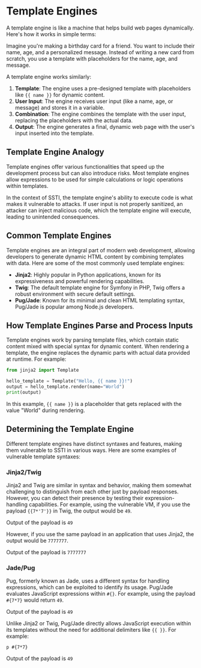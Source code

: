 # Template Engines

A template engine is like a machine that helps build web pages dynamically. Here's how it works in simple terms:

Imagine you're making a birthday card for a friend. You want to include their name, age, and a personalized message. Instead of writing a new card from scratch, you use a template with placeholders for the name, age, and message.

A template engine works similarly:

1. **Template**: The engine uses a pre-designed template with placeholders like `{{ name }}` for dynamic content.
2. **User Input**: The engine receives user input (like a name, age, or message) and stores it in a variable.
3. **Combination**: The engine combines the template with the user input, replacing the placeholders with the actual data.
4. **Output**: The engine generates a final, dynamic web page with the user's input inserted into the template.

## Template Engine Analogy

Template engines offer various functionalities that speed up the development process but can also introduce risks. Most template engines allow expressions to be used for simple calculations or logic operations within templates.

In the context of SSTI, the template engine's ability to execute code is what makes it vulnerable to attacks. If user input is not properly sanitized, an attacker can inject malicious code, which the template engine will execute, leading to unintended consequences.

## Common Template Engines

Template engines are an integral part of modern web development, allowing developers to generate dynamic HTML content by combining templates with data. Here are some of the most commonly used template engines:

- **Jinja2**: Highly popular in Python applications, known for its expressiveness and powerful rendering capabilities.
- **Twig**: The default template engine for Symfony in PHP, Twig offers a robust environment with secure default settings.
- **Pug/Jade**: Known for its minimal and clean HTML templating syntax, Pug/Jade is popular among Node.js developers.

## How Template Engines Parse and Process Inputs

Template engines work by parsing template files, which contain static content mixed with special syntax for dynamic content. When rendering a template, the engine replaces the dynamic parts with actual data provided at runtime. For example:

```python
from jinja2 import Template

hello_template = Template("Hello, {{ name }}!")
output = hello_template.render(name="World")
print(output)
```

In this example, `{{ name }}` is a placeholder that gets replaced with the value "World" during rendering.

## Determining the Template Engine

Different template engines have distinct syntaxes and features, making them vulnerable to SSTI in various ways. Here are some examples of vulnerable template syntaxes:

### Jinja2/Twig

Jinja2 and Twig are similar in syntax and behavior, making them somewhat challenging to distinguish from each other just by payload responses. However, you can detect their presence by testing their expression-handling capabilities. For example, using the vulnerable VM, if you use the payload `{{7*'7'}}` in Twig, the output would be `49`.

Output of the payload is `49`

However, if you use the same payload in an application that uses Jinja2, the output would be `7777777`.

Output of the payload is `7777777`

### Jade/Pug

Pug, formerly known as Jade, uses a different syntax for handling expressions, which can be exploited to identify its usage. Pug/Jade evaluates JavaScript expressions within `#{}`. For example, using the payload `#{7*7}` would return `49`.

Output of the payload is `49`

Unlike Jinja2 or Twig, Pug/Jade directly allows JavaScript execution within its templates without the need for additional delimiters like `{{ }}`. For example:

```pug
p #{7*7}
```

Output of the payload is `49`
